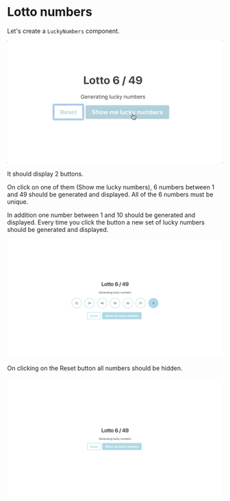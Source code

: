 # Lotto numbers

Let's create a `LuckyNumbers` component.

![example](example.gif)

It should display 2 buttons.

On click on one of them (Show me lucky numbers), 6 numbers between 1 and 49 should be generated and displayed. All of the 6 numbers must be unique.

In addition one number between 1 and 10 should be generated and displayed. Every time you click the button a new set of lucky numbers should be generated and displayed.

![Example with lucky numbers displayed](example-lucky-numbers.png)

On clicking on the Reset button all numbers should be hidden.

![Example with no numbers displayed](example-no-numbers.png)